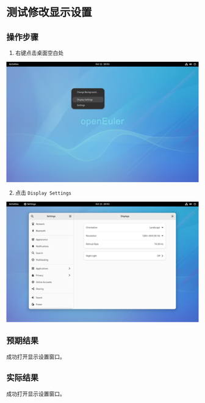 # 测试修改显示设置

## 操作步骤

1. 右键点击桌面空白处

![](img/display-0.png)

2. 点击 `Display Settings`

![](img/display-1.png)

## 预期结果

成功打开显示设置窗口。

## 实际结果

成功打开显示设置窗口。